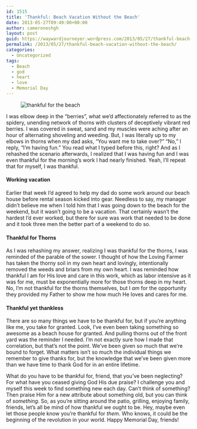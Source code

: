 ```yaml
---
id: 1515
title: 'Thankful: Beach Vacation Without the Beach'
date: 2013-05-27T09:49:00+00:00
author: cameroneshgh
layout: post
guid: https://waywardjourneyer.wordpress.com/2013/05/27/thankful-beach-vacation-without-the-beach/
permalink: /2013/05/27/thankful-beach-vacation-without-the-beach/
categories:
  - Uncategorized
tags:
  - Beach
  - god
  - heart
  - love
  - Memorial Day
---
```

<figure><img alt="thankful for the beach" src="https://i1.wp.com/cdn-images-1.medium.com/max/800/0*WAgd3Uil0m1vo1pc.jpg?w=525&#038;ssl=1" data-recalc-dims="1" /></figure> 

I was elbow deep in the “berries”, what we’d affectionately referred to as the spidery, unending network of thorns with clusters of deceptively vibrant red berries. I was covered in sweat, sand and my muscles were aching after an hour of alternating shoveling and weeding. But, I was literally up to my elbows in thorns when my dad asks, “You want me to take over?” “No,” I reply, “I’m having fun.” You read what I typed before this, right? And as I rehashed the scenario afterwards, I realized that I was having fun and I was even thankful for the morning’s work I had nearly finished. Yeah, I’ll repeat that for myself, I was thankful.

#### Working vacation

Earlier that week I’d agreed to help my dad do some work around our beach house before rental season kicked into gear. Needless to say, my manager didn’t believe me when I told him that I was going down to the beach for the weekend, but it wasn’t going to be a vacation. That certainly wasn’t the hardest I’d ever worked, but there for sure was work that needed to be done and it took three men the better part of a weekend to do so.

#### Thankful for Thorns

As I was rehashing my answer, realizing I was thankful for the thorns, I was reminded of the parable of the sower. I thought of how the Loving Farmer has taken the thorny soil in my own heart and lovingly, intentionally removed the weeds and briars from my own heart. I was reminded how thankful I am for His love and care in this work, which as labor intensive as it was for me, must be exponentially more for those thorns deep in my heart. No, I’m not thankful for the thorns themselves, but I _am_ for the opportunity they provided my Father to show me how much He loves and cares for me.

#### Thankful yet thankless

There are so many things we have to be thankful for, but if you’re anything like me, you take for granted. Look, I’ve even been taking something so awesome as a beach house for granted. And pulling thorns out of the front yard was the reminder I needed. I’m not exactly sure how I made that correlation, but that’s not the point. We’ve been given so much that we’re bound to forget. What matters isn’t so much the individual things we remember to give thanks for, but the knowledge that we’ve been given more than we have time to thank God for in an entire lifetime.

What do you have to be thankful for, friend, that you’ve been neglecting? For what have you ceased giving God His due praise? I challenge you and myself this week to find something new each day. Can’t think of something? Then praise Him for a new attribute about something old, but you can think of _something_. So, as you’re sitting around the patio, grilling, enjoying family, friends, let’s all be mind of how thankful we ought to be. Hey, maybe even let those people know you’re thankful for _them_. Who knows, it could be the beginning of the revolution in your world. Happy Memorial Day, friends!